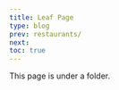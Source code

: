 ```yaml
---
title: Leaf Page
type: blog
prev: restaurants/
next: 
toc: true
---
```


This page is under a folder.
